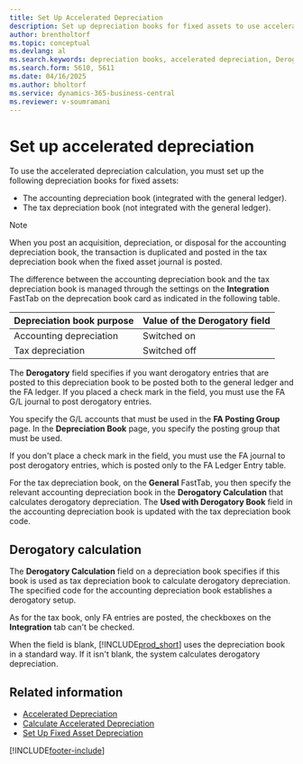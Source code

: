 ```yaml
---
title: Set Up Accelerated Depreciation
description: Set up depreciation books for fixed assets to use accelerated depreciation calculations in Business Central.
author: brentholtorf
ms.topic: conceptual
ms.devlang: al
ms.search.keywords: depreciation books, accelerated depreciation, Derogatory calculation, fixed assets, French version
ms.search.form: 5610, 5611
ms.date: 04/16/2025
ms.author: bholtorf
ms.service: dynamics-365-business-central
ms.reviewer: v-soumramani
---
```


# Set up accelerated depreciation

To use the accelerated depreciation calculation, you must set up the following depreciation books for fixed assets:  

- The accounting depreciation book (integrated with the general ledger).  
- The tax depreciation book (not integrated with the general ledger).  

> [!NOTE]  
> When you post an acquisition, depreciation, or disposal for the accounting depreciation book, the transaction is duplicated and posted in the tax depreciation book when the fixed asset journal is posted.  

The difference between the accounting depreciation book and the tax depreciation book is managed through the settings on the **Integration** FastTab on the deprecation book card as indicated in the following table.  

| Depreciation book purpose | Value of the Derogatory field |
|--|--|
| Accounting depreciation | Switched on |
| Tax depreciation | Switched off |

The **Derogatory** field specifies if you want derogatory entries that are posted to this depreciation book to be posted both to the general ledger and the FA ledger. If you placed a check mark in the field, you must use the FA G/L journal to post derogatory entries.

You specify the G/L accounts that must be used in the **FA Posting Group** page. In the **Depreciation Book** page, you specify the posting group that must be used.

If you don't place a check mark in the field, you must use the FA journal to post derogatory entries, which is posted only to the FA Ledger Entry table.

For the tax depreciation book, on the **General** FastTab, you then specify the relevant accounting depreciation book in the **Derogatory Calculation** that calculates derogatory depreciation. The **Used with Derogatory Book** field in the accounting depreciation book is updated with the tax depreciation book code.  

## Derogatory calculation

The **Derogatory Calculation** field on a depreciation book specifies if this book is used as tax depreciation book to calculate derogatory depreciation. The specified code for the accounting depreciation book establishes a derogatory setup.

As for the tax book, only FA entries are posted, the checkboxes on the **Integration** tab can't be checked.

When the field is blank, [!INCLUDE[prod_short](../../includes/prod_short.md)] uses the depreciation book in a standard way. If it isn't blank, the system calculates derogatory depreciation.

## Related information

- [Accelerated Depreciation](accelerated-depreciation.md)  
- [Calculate Accelerated Depreciation](how-to-calculate-accelerated-depreciation.md)  
- [Set Up Fixed Asset Depreciation](../../fa-how-setup-depreciation.md)  

[!INCLUDE[footer-include](../../includes/footer-banner.md)]
